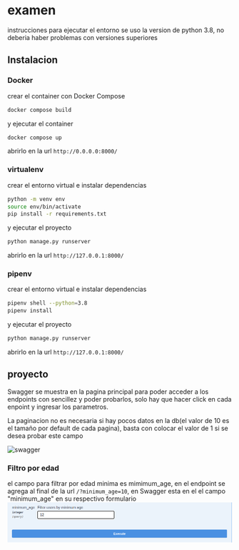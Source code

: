 # examen
instrucciones para ejecutar el entorno
se uso la version de python 3.8, no deberia haber problemas con versiones superiores


## Instalacion

### Docker

crear el container con Docker Compose
```sh
docker compose build
```
y ejecutar el container 

```sh
docker compose up
```

abrirlo en la url `http://0.0.0.0:8000/`

### virtualenv

crear el entorno virtual e instalar dependencias
```sh
python -m venv env
source env/bin/activate
pip install -r requirements.txt 
```
y ejecutar el proyecto 

```sh
python manage.py runserver
```

abrirlo en la url `http://127.0.0.1:8000/`

### pipenv

crear el entorno virtual e instalar dependencias
```sh
pipenv shell --python=3.8
pipenv install
```
y ejecutar el proyecto 

```sh
python manage.py runserver
```

abrirlo en la url `http://127.0.0.1:8000/`

## proyecto


Swagger se muestra en la pagina principal para poder acceder a los endpoints con sencillez y poder probarlos, solo hay que hacer click en cada enpoint y ingresar los parametros.

La paginacion no es necesaria si hay pocos datos en la db(el valor de 10 es el tamaño por default de cada pagina), basta con colocar el valor de 1 si se desea probar este campo


![swagger]([https://raw.githubusercontent.com/okadath/swagger.png](https://raw.githubusercontent.com/okadath/examen_MB/refs/heads/master/swagg.png))

### Filtro por edad

el campo para filtrar por edad minima es mimimum_age, en el endpoint se agrega al final de la url  `/?minimum_age=10`, en Swagger esta en el el campo "minimum_age" en su respectivo formulario
![swagger](https://raw.githubusercontent.com/okadath/examen_MB/refs/heads/master/filter.png)
